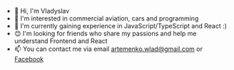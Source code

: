 - 👋 Hi, I'm Vladyslav
- 👀 I'm interested in commercial aviation, cars and programming
- 🌱 I'm currently gaining experience in JavaScript/TypeScript and React :)
- 😊 I'm looking for friends who share my passions and help me understand Frontend and React
- 📫 You can contact me via email [artemenko.wlad@gmail.com](mailto:artemenko.wlad@gmail.com "Mail link") or [Facebook](https://fb.com/w1add "Facebook")

